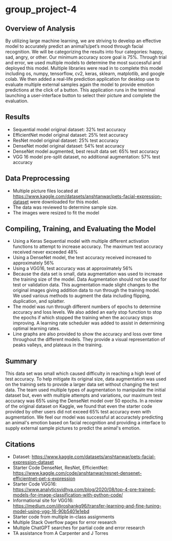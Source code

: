 # group_project-4

## Overview of Analysis

By utilizing large machine learning, we are striving to develop an effective model to accurately predict an animal’s/pet’s mood through facial recognition. We will be categorizing the results into four categories: happy, sad, angry, or other. Our minimum accuracy score goal is 75%. Through trial and error, we used multiple models to determine the most successful and deployed this model. Multiple libraries were read in to complete this model including os, numpy, tensorflow, cv2, keras, sklearn, matplotlib, and google colab. We then added a real-life prediction application for desktop use to evaluate multiple external samples again the model to provide emotion predictions at the click of a button. This application runs in the terminal launching a user-interface button to select their picture and complete the evaluation.

## Results
*	Sequential model original dataset: 32% test accuracy
*	EfficientNet model original dataset: 25% test accuracy
*	ResNet model original dataset: 25% test accuracy
*	DenseNet model original dataset: 54% test accuracy
*	DenseNet model augmented, best result data set: 65% test accuracy
*	VGG 16 model pre-split dataset, no additional augmentation: 57% test accuracy

## Data Preprocessing
*	Multiple picture files located at https://www.kaggle.com/datasets/anshtanwar/pets-facial-expression-dataset were downloaded for this model.
*	The data was reviewed to determine sample size.
*	The images were resized to fit the model

## Compiling, Training, and Evaluating the Model
*	Using a Keras Sequential model with multiple different activation functions to attempt to increase accuracy. The maximum test accuracy received never exceeded 48%
*	Using a DenseNet model, the test accuracy received increased to approximately 56%
*	Using a VGG16, test accuracy was at approximately 56%
*	Because the data set is small, data augmentation was used to increase the training size of the model. Data Augmentation should not be used for test or validation data. This augmentation made slight changes to the original images giving addition data to run through the training model. We used various methods to augment the data including flipping, duplication, and splatter. 
*	The model was run through different numbers of epochs to determine accuracy and loss levels. We also added an early stop function to stop the epochs if which stopped the training when the accuracy stops improving. A learning rate scheduler was added to assist in determining optimal learning rates. 
*	Line graphs are also provided to show the accuracy and loss over time throughout the different models. They provide a visual representation of peaks valleys, and plateaus in the training.

## Summary

This data set was small which caused difficulty in reaching a high level of test accuracy. To help mitigate its original size, data augmentation was used on the training sets to provide a larger data set without changing the test data. The team used multiple types of augmentation to manipulate the initial dataset but, even with multiple attempts and variations, our maximum test accuracy was 65% using the DenseNet model over 50 epochs. In a review of the original dataset on Kaggle, we found that even the starter code provided by other users did not exceed 65% test accuracy even with augmentation. We feel our model was successful at accuractely predicting an animal's emotion based on facial recognition and providing a interface to supply external sample pictures to predict the animal's emotion.

## Citations

* Dataset: https://www.kaggle.com/datasets/anshtanwar/pets-facial-expression-dataset
* Starter Code DenseNet, ResNet, EfficientNet: https://www.kaggle.com/code/anshtanwar/resnet-densenet-efficientnet-pet-s-expression
* Starter Code VGG16: https://www.analyticsvidhya.com/blog/2020/08/top-4-pre-trained-models-for-image-classification-with-python-code/
* Informational site for VGG16: https://medium.com/@roshankg96/transfer-learning-and-fine-tuning-model-using-vgg-16-90b5401e1ebd
* Starter code from multiple in-class assignments
* Multiple Stack Overflow pages for error research
* Multiple ChatGPT searches for partial code and error research
* TA assistance from A Carpenter and J Torres


